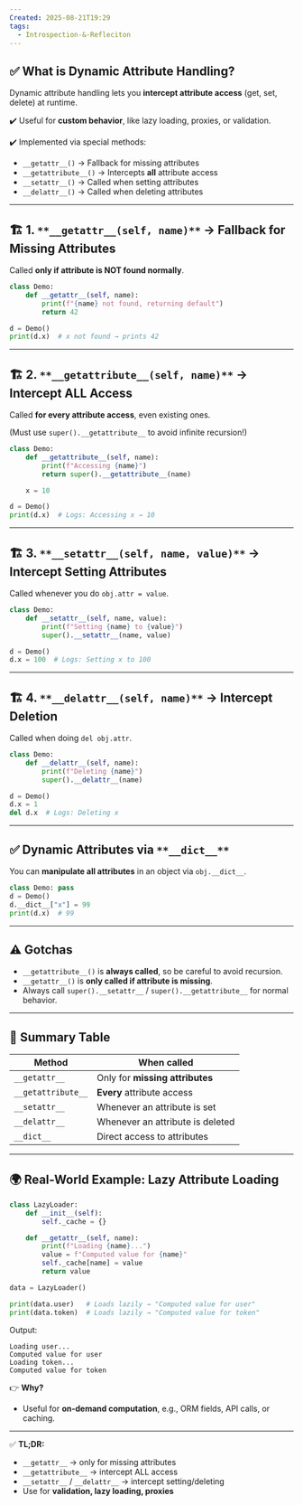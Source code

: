 ```yaml
---
Created: 2025-08-21T19:29
tags:
  - Introspection-&-Refleciton
---
```

## ✅ **What is Dynamic Attribute Handling?**

Dynamic attribute handling lets you **intercept attribute access** (get, set, delete) at runtime.

✔️ Useful for **custom behavior**, like lazy loading, proxies, or validation.

✔️ Implemented via special methods:

- `__getattr__()` → Fallback for missing attributes
- `__getattribute__()` → Intercepts **all** attribute access
- `__setattr__()` → Called when setting attributes
- `__delattr__()` → Called when deleting attributes

---

## 🏗 **1.** `**__getattr__(self, name)**` **→ Fallback for Missing Attributes**

Called **only if attribute is NOT found normally**.

```Python
class Demo:
    def __getattr__(self, name):
        print(f"{name} not found, returning default")
        return 42

d = Demo()
print(d.x)  # x not found → prints 42
```

---

## 🏗 **2.** `**__getattribute__(self, name)**` **→ Intercept ALL Access**

Called **for every attribute access**, even existing ones.

(Must use `super().__getattribute__` to avoid infinite recursion!)

```Python
class Demo:
    def __getattribute__(self, name):
        print(f"Accessing {name}")
        return super().__getattribute__(name)

    x = 10

d = Demo()
print(d.x)  # Logs: Accessing x → 10
```

---

## 🏗 **3.** `**__setattr__(self, name, value)**` **→ Intercept Setting Attributes**

Called whenever you do `obj.attr = value`.

```Python
class Demo:
    def __setattr__(self, name, value):
        print(f"Setting {name} to {value}")
        super().__setattr__(name, value)

d = Demo()
d.x = 100  # Logs: Setting x to 100
```

---

## 🏗 **4.** `**__delattr__(self, name)**` **→ Intercept Deletion**

Called when doing `del obj.attr`.

```Python
class Demo:
    def __delattr__(self, name):
        print(f"Deleting {name}")
        super().__delattr__(name)

d = Demo()
d.x = 1
del d.x  # Logs: Deleting x
```

---

## ✅ **Dynamic Attributes via** `**__dict__**`

You can **manipulate all attributes** in an object via `obj.__dict__`.

```Python
class Demo: pass
d = Demo()
d.__dict__["x"] = 99
print(d.x)  # 99
```

---

## ⚠️ **Gotchas**

- `__getattribute__()` is **always called**, so be careful to avoid recursion.
- `__getattr__()` is **only called if attribute is missing**.
- Always call `super().__setattr__` / `super().__getattribute__` for normal behavior.

---

## 📌 **Summary Table**

|Method|When called|
|---|---|
|`__getattr__`|Only for **missing attributes**|
|`__getattribute__`|**Every** attribute access|
|`__setattr__`|Whenever an attribute is set|
|`__delattr__`|Whenever an attribute is deleted|
|`__dict__`|Direct access to attributes|

---

## 🌍 **Real-World Example: Lazy Attribute Loading**

```Python
class LazyLoader:
    def __init__(self):
        self._cache = {}

    def __getattr__(self, name):
        print(f"Loading {name}...")
        value = f"Computed value for {name}"
        self._cache[name] = value
        return value

data = LazyLoader()

print(data.user)   # Loads lazily → "Computed value for user"
print(data.token)  # Loads lazily → "Computed value for token"
```

Output:

```Plain
Loading user...
Computed value for user
Loading token...
Computed value for token
```

👉 **Why?**

- Useful for **on-demand computation**, e.g., ORM fields, API calls, or caching.

---

✅ **TL;DR:**

- `__getattr__` → only for missing attributes
- `__getattribute__` → intercept ALL access
- `__setattr__` / `__delattr__` → intercept setting/deleting
- Use for **validation, lazy loading, proxies**